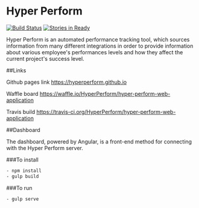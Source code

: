 # Hyper Perform

[![Build Status](https://travis-ci.org/HyperPerform/hyper-perform-web-application.svg?branch=develop)](https://travis-ci.org/HyperPerform/hyper-perform-web-application)
[![Stories in Ready](https://badge.waffle.io/HyperPerform/hyper-perform-web-application.svg?label=ready&title=Ready)](http://waffle.io/HyperPerform/hyper-perform-web-application)

Hyper Perform is an automated performance tracking tool, which sources information from many different integrations in order to provide information about various employee's performances levels and how they affect the current project's success level.

##Links

Github pages link https://hyperperform.github.io

Waffle board https://waffle.io/HyperPerform/hyper-perform-web-application

Travis build https://travis-ci.org/HyperPerform/hyper-perform-web-application


##Dashboard

The dashboard, powered by Angular, is a front-end method for connecting with the Hyper Perform server.

###To install
```bash
- npm install
- gulp build
```

###To run
```bash
- gulp serve
```
